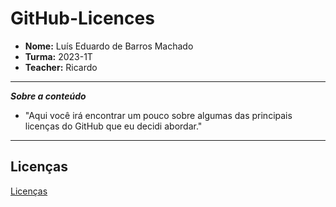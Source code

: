 # GitHub-Licences

* **Nome:** Luís Eduardo de Barros Machado
* **Turma:** 2023-1T
* **Teacher:** Ricardo

---

***Sobre a conteúdo***
- "Aqui você irá encontrar um pouco sobre algumas das principais licenças do GitHub que eu decidi abordar."

---

## Licenças

[Licenças](Licencas.md)
